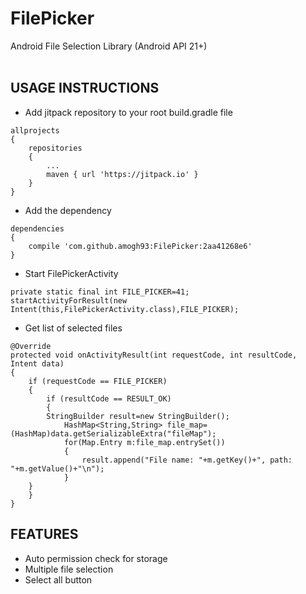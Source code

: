 # FilePicker
Android File Selection Library (Android API 21+)<br /><br />

## USAGE INSTRUCTIONS
* Add jitpack repository to your root build.gradle file
```
allprojects 
{
	repositories 
	{	
		...
		maven { url 'https://jitpack.io' }
	}
}
```
* Add the dependency
```
dependencies 
{
	compile 'com.github.amogh93:FilePicker:2aa41268e6'
}
```
* Start FilePickerActivity
```
private static final int FILE_PICKER=41;
startActivityForResult(new Intent(this,FilePickerActivity.class),FILE_PICKER);
```
* Get list of selected files
```
@Override
protected void onActivityResult(int requestCode, int resultCode, Intent data)
{
    if (requestCode == FILE_PICKER)
    {
        if (resultCode == RESULT_OK)
        {
	    StringBuilder result=new StringBuilder();
            HashMap<String,String> file_map=(HashMap)data.getSerializableExtra("fileMap");
            for(Map.Entry m:file_map.entrySet())
            {
                result.append("File name: "+m.getKey()+", path: "+m.getValue()+"\n");
            }
	}
    }
}
```

## FEATURES
* Auto permission check for storage
* Multiple file selection
* Select all button
